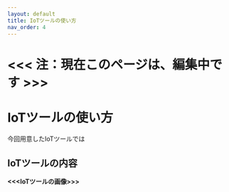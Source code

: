 ```yaml
---
layout: default
title: IoTツールの使い方
nav_order: 4
---
```


# <<< 注：現在このページは、編集中です >>>

# IoTツールの使い方
今回用意したIoTツールでは

## IoTツールの内容

**<<<IoTツールの画像>>>**
